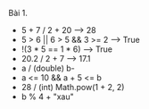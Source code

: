 Bài 1.
- 5 + 7 / 2 + 20 --> 28
- 5 > 6 || 6 > 5 && 3 >= 2 --> True
- !(3 * 5 == 1 * 6) --> True
- 20.2 / 2 + 7 --> 17.1
- a / (double) b- 
- a <= 10 && a + 5 <= b
- 28 / (int) Math.pow(1 + 2, 2)
- b % 4 + "xau"
